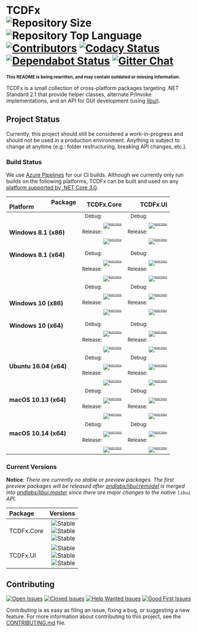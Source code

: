 # TCDFx<br/>![Repository Size][GitHub.RepoSize.Badge] ![Repository Top Language][GitHub.RepoLang.Badge] [![Contributors][GitHub.Contributors.Badge]][GitHub.Contributors.Link] [![Codacy Status][Codacy.Badge]][Codacy.Link] [![Dependabot Status][Dependabot.Badge]][Dependabot.Link] [![Gitter Chat][Gitter.Badge]][Gitter.Link]

<!--TODO: Add 1-2 paragraphs summarizing TCDFx. -->

<small>**This README is being rewritten, and may contain outdated or missing information.**</small>

TCDFx is a small collection of cross-platform packages targeting .NET Standard 2.1 that provide helper classes, alternate P/Invoke implementations, and an API for GUI development (using [libui][Libui.Link]).

## Project Status

Currently, this project should still be considered a work-in-progress and should not be used in a production environment. Anything is subject to change at anytime (e.g.: folder restructuring, breaking API changes, etc.).

### Build Status

We use [Azure Pipelines][AzurePipelines.Link] for our CI builds. Although we currently only run builds on the following platforms, TCDFx can be built and used on any [platform supported by .NET Core 3.0][DotNetCore.SupportedOS.Link].

| <big><sub>Platform</sub>&nbsp;&nbsp;&nbsp;&nbsp;&nbsp;&nbsp;&nbsp;&nbsp;&nbsp;<sup>Package</sup></big> | TCDFx.Core | TCDFx.UI  |
| ------------------------------------------------------------------------------------------------------ | ---------: | --------: |
| **Windows 8.1 (x86)<br/><br/><br/>Windows 8.1 (x64)<br/><br/>**                                        | <small>Debug: <sub><sub><sub><sub><sub><sub><sub>[![Build Status][BuildStatus.TCDFxCore.Win81x86Debug.Badge]][BuildStatus.Link]</sub></sub></sub></sub></sub></sub></sub><br/>Release: <sub><sub><sub><sub><sub><sub><sub>[![Build Status][BuildStatus.TCDFxCore.Win81x86Release.Badge]][BuildStatus.Link]</sub></sub></sub></sub></sub></sub></sub><br/><br/>Debug: <sub><sub><sub><sub><sub><sub><sub>[![Build Status][BuildStatus.TCDFxCore.Win81x64Debug.Badge]][BuildStatus.Link]</sub></sub></sub></sub></sub></sub></sub><br/>Release: <sub><sub><sub><sub><sub><sub><sub>[![Build Status][BuildStatus.TCDFxCore.Win81x64Release.Badge]][BuildStatus.Link]</sub></sub></sub></sub></sub></sub></sub></small> | <small>Debug: <sub><sub><sub><sub><sub><sub><sub>[![Build Status][BuildStatus.TCDFxUI.Win81x86Debug.Badge]][BuildStatus.Link]</sub></sub></sub></sub></sub></sub></sub><br/>Release: <sub><sub><sub><sub><sub><sub><sub>[![Build Status][BuildStatus.TCDFxUI.Win81x86Release.Badge]][BuildStatus.Link]</sub></sub></sub></sub></sub></sub></sub><br/><br/>Debug: <sub><sub><sub><sub><sub><sub><sub>[![Build Status][BuildStatus.TCDFxUI.Win81x64Debug.Badge]][BuildStatus.Link]</sub></sub></sub></sub></sub></sub></sub><br/>Release: <sub><sub><sub><sub><sub><sub><sub>[![Build Status][BuildStatus.TCDFxUI.Win81x64Release.Badge]][BuildStatus.Link]</sub></sub></sub></sub></sub></sub></sub></small> |
| **Windows 10 (x86)<br/><br/><br/>Windows 10 (x64)<br/><br/>**                                          | <small>Debug: <sub><sub><sub><sub><sub><sub><sub>[![Build Status][BuildStatus.TCDFxCore.Win10x86Debug.Badge]][BuildStatus.Link]</sub></sub></sub></sub></sub></sub></sub><br/>Release: <sub><sub><sub><sub><sub><sub><sub>[![Build Status][BuildStatus.TCDFxCore.Win10x86Release.Badge]][BuildStatus.Link]</sub></sub></sub></sub></sub></sub></sub><br/><br/>Debug: <sub><sub><sub><sub><sub><sub><sub>[![Build Status][BuildStatus.TCDFxCore.Win10x64Debug.Badge]][BuildStatus.Link]</sub></sub></sub></sub></sub></sub></sub><br/>Release: <sub><sub><sub><sub><sub><sub><sub>[![Build Status][BuildStatus.TCDFxCore.Win10x64Release.Badge]][BuildStatus.Link]</sub></sub></sub></sub></sub></sub></sub></small> | <small>Debug: <sub><sub><sub><sub><sub><sub><sub>[![Build Status][BuildStatus.TCDFxUI.Win10x86Debug.Badge]][BuildStatus.Link]</sub></sub></sub></sub></sub></sub></sub><br/>Release: <sub><sub><sub><sub><sub><sub><sub>[![Build Status][BuildStatus.TCDFxUI.Win10x86Release.Badge]][BuildStatus.Link]</sub></sub></sub></sub></sub></sub></sub><br/><br/>Debug: <sub><sub><sub><sub><sub><sub><sub>[![Build Status][BuildStatus.TCDFxUI.Win10x64Debug.Badge]][BuildStatus.Link]</sub></sub></sub></sub></sub></sub></sub><br/>Release: <sub><sub><sub><sub><sub><sub><sub>[![Build Status][BuildStatus.TCDFxUI.Win10x64Release.Badge]][BuildStatus.Link]</sub></sub></sub></sub></sub></sub></sub></small> |
| **Ubuntu 16.04 (x64)<br/><br/>**                                                                       | <small>Debug: <sub><sub><sub><sub><sub><sub><sub>[![Build Status][BuildStatus.TCDFxCore.Ubuntu1604x64Debug.Badge]][BuildStatus.Link]</sub></sub></sub></sub></sub></sub></sub><br/>Release: <sub><sub><sub><sub><sub><sub><sub>[![Build Status][BuildStatus.TCDFxCore.Ubuntu1604x64Release.Badge]][BuildStatus.Link]</sub></sub></sub></sub></sub></sub></sub></small> | <small>Debug: <sub><sub><sub><sub><sub><sub><sub>[![Build Status][BuildStatus.TCDFxUI.Ubuntu1604x64Debug.Badge]][BuildStatus.Link]</sub></sub></sub></sub></sub></sub></sub><br/>Release: <sub><sub><sub><sub><sub><sub><sub>[![Build Status][BuildStatus.TCDFxUI.Ubuntu1604x64Release.Badge]][BuildStatus.Link]</sub></sub></sub></sub></sub></sub></sub></small> |
| **macOS 10.13 (x64)<br/><br/>**                                                                        | <small>Debug: <sub><sub><sub><sub><sub><sub><sub>[![Build Status][BuildStatus.TCDFxCore.macos1013x64Debug.Badge]][BuildStatus.Link]</sub></sub></sub></sub></sub></sub></sub><br/>Release: <sub><sub><sub><sub><sub><sub><sub>[![Build Status][BuildStatus.TCDFxCore.macos1013x64Release.Badge]][BuildStatus.Link]</sub></sub></sub></sub></sub></sub></sub></small> | <small>Debug: <sub><sub><sub><sub><sub><sub><sub>[![Build Status][BuildStatus.TCDFxUI.macos1013x64Debug.Badge]][BuildStatus.Link]</sub></sub></sub></sub></sub></sub></sub><br/>Release: <sub><sub><sub><sub><sub><sub><sub>[![Build Status][BuildStatus.TCDFxUI.macos1013x64Release.Badge]][BuildStatus.Link]</sub></sub></sub></sub></sub></sub></sub></small> |
| **macOS 10.14 (x64)<br/><br/>**                                                                        | <small>Debug: <sub><sub><sub><sub><sub><sub><sub>[![Build Status][BuildStatus.TCDFxCore.macos1014x64Debug.Badge]][BuildStatus.Link]</sub></sub></sub></sub></sub></sub></sub><br/>Release: <sub><sub><sub><sub><sub><sub><sub>[![Build Status][BuildStatus.TCDFxCore.macos1014x64Release.Badge]][BuildStatus.Link]</sub></sub></sub></sub></sub></sub></sub></small> | <small>Debug: <sub><sub><sub><sub><sub><sub><sub>[![Build Status][BuildStatus.TCDFxUI.macos1014x64Debug.Badge]][BuildStatus.Link]</sub></sub></sub></sub></sub></sub></sub><br/>Release: <sub><sub><sub><sub><sub><sub><sub>[![Build Status][BuildStatus.TCDFxUI.macos1014x64Release.Badge]][BuildStatus.Link]</sub></sub></sub></sub></sub></sub></sub></small> |

### Current Versions

**Notice**: *There are currently no stable or preview packages. The first preview packages will be released after [andlabs/libui:remodel](https://github.com/andlabs/libui/tree/remodel) is merged into [andlabs/libui:master](https://github.com/andlabs/libui/tree/master) since there are major changes to the native `libui` API.*

<!--TODO: Add description of versioning scheme. -->

| Package    | Versions  |
| :--------- | --------: |
| TCDFx.Core | ![Stable][Versions.TCDFxCore.Stable.Badge]<br/>![Stable][Versions.TCDFxCore.Preview.Badge]<br/>![Stable][Versions.TCDFxCore.CIBuild.Badge] |
| TCDFx.UI   | ![Stable][Versions.TCDFxUI.Stable.Badge]<br/>![Stable][Versions.TCDFxUI.Preview.Badge]<br/>![Stable][Versions.TCDFxUI.CIBuild.Badge] |

<!--TODO: Package Links -->

## Contributing

[![Open Issues][GitHub.Issues.Open.Badge]][GitHub.Issues.Open.Link] [![Closed Issues][GitHub.Issues.Closed.Badge]][GitHub.Issues.Closed.Link] [![Help Wanted Issues][GitHub.Issues.HelpWanted.Badge]][GitHub.Issues.HelpWanted.Link] [![Good First Issues][GitHub.Issues.GoodFirstIssue.Badge]][GitHub.Issues.GoodFirstIssue.Link]

Contributing is as easy as filing an issue, fixing a bug, or suggesting a new feature. For more information about contributing to this project, see the [CONTRIBUTING.md][File.Contributing.Link] file.

[AzurePipelines.Link]: https://azure.microsoft.com/en-us/services/devops/pipelines/
[BuildStatus.Link]: https://dev.azure.com/tom-corwin/tcdfx/_build/latest?definitionId=15&branchName=master
[BuildStatus.TCDFxCore.Win81x86Debug.Badge]: https://dev.azure.com/tom-corwin/tcdfx/_apis/build/status/TCDFx?branchName=master&jobName=TCDFxCore_Win81x86_Debug
[BuildStatus.TCDFxCore.Win81x86Release.Badge]: https://dev.azure.com/tom-corwin/tcdfx/_apis/build/status/TCDFx?branchName=master&jobName=TCDFxCore_Win81x86_Release
[BuildStatus.TCDFxCore.Win81x64Debug.Badge]: https://dev.azure.com/tom-corwin/tcdfx/_apis/build/status/TCDFx?branchName=master&jobName=TCDFxCore_Win81x64_Debug
[BuildStatus.TCDFxCore.Win81x64Release.Badge]: https://dev.azure.com/tom-corwin/tcdfx/_apis/build/status/TCDFx?branchName=master&jobName=TCDFxCore_Win81x64_Release
[BuildStatus.TCDFxCore.Win10x86Debug.Badge]: https://dev.azure.com/tom-corwin/tcdfx/_apis/build/status/TCDFx?branchName=master&jobName=TCDFxCore_Win10x86_Debug
[BuildStatus.TCDFxCore.Win10x86Release.Badge]: https://dev.azure.com/tom-corwin/tcdfx/_apis/build/status/TCDFx?branchName=master&jobName=TCDFxCore_Win10x86_Release
[BuildStatus.TCDFxCore.Win10x64Debug.Badge]: https://dev.azure.com/tom-corwin/tcdfx/_apis/build/status/TCDFx?branchName=master&jobName=TCDFxCore_Win10x64_Debug
[BuildStatus.TCDFxCore.Win10x64Release.Badge]: https://dev.azure.com/tom-corwin/tcdfx/_apis/build/status/TCDFx?branchName=master&jobName=TCDFxCore_Win10x64_Release
[BuildStatus.TCDFxCore.Ubuntu1604x64Debug.Badge]: https://dev.azure.com/tom-corwin/tcdfx/_apis/build/status/TCDFx?branchName=master&jobName=TCDFxCore_Ubuntu1604x64_Debug
[BuildStatus.TCDFxCore.Ubuntu1604x64Release.Badge]: https://dev.azure.com/tom-corwin/tcdfx/_apis/build/status/TCDFx?branchName=master&jobName=TCDFxCore_Ubuntu1604x64_Release
[BuildStatus.TCDFxCore.macos1013x64Debug.Badge]: https://dev.azure.com/tom-corwin/tcdfx/_apis/build/status/TCDFx?branchName=master&jobName=TCDFxCore_macOS1013x64_Debug
[BuildStatus.TCDFxCore.macOS1013x64Release.Badge]: https://dev.azure.com/tom-corwin/tcdfx/_apis/build/status/TCDFx?branchName=master&jobName=TCDFxCore_macOS1013x64_Release
[BuildStatus.TCDFxCore.macos1014x64Debug.Badge]: https://dev.azure.com/tom-corwin/tcdfx/_apis/build/status/TCDFx?branchName=master&jobName=TCDFxCore_macOS1014x64_Debug
[BuildStatus.TCDFxCore.macOS1014x64Release.Badge]: https://dev.azure.com/tom-corwin/tcdfx/_apis/build/status/TCDFx?branchName=master&jobName=TCDFxCore_macOS1014x64_Release
[BuildStatus.TCDFxUI.Win81x86Debug.Badge]: https://dev.azure.com/tom-corwin/tcdfx/_apis/build/status/TCDFx?branchName=master&jobName=TCDFxUI_Win81x86_Debug
[BuildStatus.TCDFxUI.Win81x86Release.Badge]: https://dev.azure.com/tom-corwin/tcdfx/_apis/build/status/TCDFx?branchName=master&jobName=TCDFxUI_Win81x86_Release
[BuildStatus.TCDFxUI.Win81x64Debug.Badge]: https://dev.azure.com/tom-corwin/tcdfx/_apis/build/status/TCDFx?branchName=master&jobName=TCDFxUI_Win81x64_Debug
[BuildStatus.TCDFxUI.Win81x64Release.Badge]: https://dev.azure.com/tom-corwin/tcdfx/_apis/build/status/TCDFx?branchName=master&jobName=TCDFxUI_Win81x64_Release
[BuildStatus.TCDFxUI.Win10x86Debug.Badge]: https://dev.azure.com/tom-corwin/tcdfx/_apis/build/status/TCDFx?branchName=master&jobName=TCDFxUI_Win10x86_Debug
[BuildStatus.TCDFxUI.Win10x86Release.Badge]: https://dev.azure.com/tom-corwin/tcdfx/_apis/build/status/TCDFx?branchName=master&jobName=TCDFxUI_Win10x86_Release
[BuildStatus.TCDFxUI.Win10x64Debug.Badge]: https://dev.azure.com/tom-corwin/tcdfx/_apis/build/status/TCDFx?branchName=master&jobName=TCDFxUI_Win10x64_Debug
[BuildStatus.TCDFxUI.Win10x64Release.Badge]: https://dev.azure.com/tom-corwin/tcdfx/_apis/build/status/TCDFx?branchName=master&jobName=TCDFxUI_Win10x64_Release
[BuildStatus.TCDFxUI.Ubuntu1604x64Debug.Badge]: https://dev.azure.com/tom-corwin/tcdfx/_apis/build/status/TCDFx?branchName=master&jobName=TCDFxUI_Ubuntu1604x64_Debug
[BuildStatus.TCDFxUI.Ubuntu1604x64Release.Badge]: https://dev.azure.com/tom-corwin/tcdfx/_apis/build/status/TCDFx?branchName=master&jobName=TCDFxUI_Ubuntu1604x64_Release
[BuildStatus.TCDFxUI.macos1013x64Debug.Badge]: https://dev.azure.com/tom-corwin/tcdfx/_apis/build/status/TCDFx?branchName=master&jobName=TCDFxUI_macOS1013x64_Debug
[BuildStatus.TCDFxUI.macOS1013x64Release.Badge]: https://dev.azure.com/tom-corwin/tcdfx/_apis/build/status/TCDFx?branchName=master&jobName=TCDFxUI_macOS1013x64_Release
[BuildStatus.TCDFxUI.macos1014x64Debug.Badge]: https://dev.azure.com/tom-corwin/tcdfx/_apis/build/status/TCDFx?branchName=master&jobName=TCDFxUI_macOS1014x64_Debug
[BuildStatus.TCDFxUI.macOS1014x64Release.Badge]: https://dev.azure.com/tom-corwin/tcdfx/_apis/build/status/TCDFx?branchName=master&jobName=TCDFxUI_macOS1014x64_Release
[Codacy.Badge]: https://img.shields.io/codacy/grade/2140aa3a23a848a28391aa3c778b9526/master.svg?label=Codacy+Grade&logo=codacy
[Codacy.Link]: https://www.codacy.com/app/tom-corwin/tcdfx?utm_source=github.com&amp;utm_medium=referral&amp;utm_content=tom-corwin/tcdfx&amp;utm_campaign=Badge_Grade
[Dependabot.Badge]: https://badgen.net/dependabot/tom-corwin/tcdfx?icon=dependabot
[Dependabot.Link]: https://api.dependabot.com/badges/status?host=github&repo=tom-corwin/tcdfx
[DotNetCore.SupportedOS.Link]: https://github.com/dotnet/core/blob/master/release-notes/3.0/3.0-supported-os.md
[File.Contributing.Link]: https://github.com/tom-corwin/tcdfx/blob/master/CONTRIBUTING.md
[GitHub.RepoSize.Badge]: https://img.shields.io/github/repo-size/tom-corwin/tcdfx.svg?color=grey&label=Size&logo=github
[GitHub.RepoLang.Badge]: https://img.shields.io/github/languages/top/tom-corwin/tcdfx.svg?color=grey&label=C%23&logo=github
[GitHub.Contributors.Badge]: https://img.shields.io/github/contributors/tom-corwin/tcdfx.svg?color=grey&label=Contributors&logo=github
[GitHub.Contributors.Link]: https://github.com/tom-corwin/tcdfx/graphs/contributors
[GitHub.Issues.Closed.Badge]: https://img.shields.io/github/issues-closed-raw/tom-corwin/tcdfx.svg?color=grey&label=Closed%20Issues&logo=github
[GitHub.Issues.Closed.Link]: https://github.com/tom-corwin/tcdfx/issues?&q=is%3Aissue+is%3Aclosed
[GitHub.Issues.GoodFirstIssue.Badge]: https://img.shields.io/github/issues-raw/tom-corwin/tcdfx/GoodFirstIssue.svg?color=grey&label=Good%20First%20Issues&logo=github
[GitHub.Issues.GoodFirstIssue.Link]: https://github.com/tom-corwin/tcdfx/issues?q=is%3Aissue+is%3Aopen+label%3A%22GoodFirstIssue%22
[GitHub.Issues.HelpWanted.Badge]: https://img.shields.io/github/issues-raw/tom-corwin/tcdfx/HelpWanted.svg?color=grey&label=Help%20Wanted%20Issues&logo=github
[GitHub.Issues.HelpWanted.Link]: https://github.com/tom-corwin/tcdfx/issues?q=is%3Aissue+is%3Aopen+label%3A%22HelpWanted%22
[GitHub.Issues.Open.Badge]: https://img.shields.io/github/issues-raw/tom-corwin/tcdfx.svg?color=grey&label=Open%20Issues&logo=github
[GitHub.Issues.Open.Link]: https://github.com/tom-corwin/tcdfx/issues?&q=is%3Aissue+is%3Aopen
[Gitter.Badge]: https://img.shields.io/gitter/room/tom-corwin/tcdfx.svg?label=Chat&logo=gitter
[Gitter.Link]: https://gitter.im/tom-corwin/tcdfx?utm_source=badge&utm_medium=badge&utm_campaign=pr-badge
[Libui.Link]: https://github.com/andlabs/libui
[Versions.TCDFxCore.Stable.Badge]: https://img.shields.io/nuget/v/TCDFx.Core.svg?color=blue&label=Stable&logo=nuget
[Versions.TCDFxCore.Preview.Badge]: https://img.shields.io/nuget/vpre/TCDFx.Core.svg?color=orange&label=Preview&logo=nuget
[Versions.TCDFxCore.CIBuild.Badge]: https://img.shields.io/myget/tcdfx-build/vpre/TCDFx.Core.svg?color=lightgrey&label=CIBuild&logo=nuget
[Versions.TCDFxUI.Stable.Badge]: https://img.shields.io/nuget/v/TCDFx.UI.svg?color=blue&label=Stable&logo=nuget
[Versions.TCDFxUI.Preview.Badge]: https://img.shields.io/nuget/vpre/TCDFx.UI.svg?color=orange&label=Preview&logo=nuget
[Versions.TCDFxUI.CIBuild.Badge]: https://img.shields.io/myget/tcdfx-build/vpre/TCDFx.UI.svg?color=lightgrey&label=CIBuild&logo=nuget

<!--
<hr/><hr/><hr/><hr/><hr/><hr/><hr/><hr/><hr/><hr/>

## Using TCDFx Libraries

For examples, see the `examples\` directory.

Until the first stable packages are released, you can either build the libraries from source, or use unstable pre-built packages from our [CI build feed](https://www.myget.org/feed/Details/tcdfx-build).

```
 https://www.myget.org/F/tcdfx-build/api/v3/index.json
```

### Using Pre-Built Packages

While following these instructions:

  * Replace `{PackageName}` with the package you want to use.  
  * Replace `{PackageVersion}` with the version of the package.

#### Install using Visual Studio

Open the Package Management Console, and enter the following:

```
PM> Install-Package {PackageName} -Version {PackageVersion}
```

#### Install using .NET CLI

Open a terminal (or `Command Prompt` on Windows), and enter the following:

```
dotnet add package {PackageName} --version {PackageVersion}
```

#### Install using a PackageReference

Add the following to your `.csproj`:

```xml
<ItemGroup>
  <PackageReference Include="{PackageName}" Version="{PackageVersion}" />
</ItemGroup>
```

### Building From Source

You can build the packages just by installing the prerequisites and running a few commands. Use the steps below to get started!

#### Prerequisites

The table below lists the required tools to build TCDFx and it's dependencies.

\*<small> - This is a prerequisite of [libui](https://github.com/andlabs/libui).</small>

| Operating System | Prerequisites                |
| :--------------- | :----------------------------|
| Windows 7/8.1/10 | Python 3.7.0+\*</br>Meson 0.51.0+\*</small></small><br/>Microsoft Visual Studio 2019+\*</br>Microsoft .NET Core 3.0 Preview 6+ SDK |
| Linux            | Python 3.7.0+\*</br>Meson 0.51.0+\*<br/>Ninja 1.9.0+\*<br/>Microsoft .NET Core 3.0 Preview 6+ SDK |
| macOS            | Python 3.7.0+\*</br>Meson 0.51.0+\*<br/>Xcode 10.2+\*<br/>Microsoft .NET Core 3.0 Preview 6+ SDK |

#### Build Using a CLI

Run the following command in a command-line interface in the root directory of this repository:

```
dotnet build .\source\**\*.csproj
```
--.